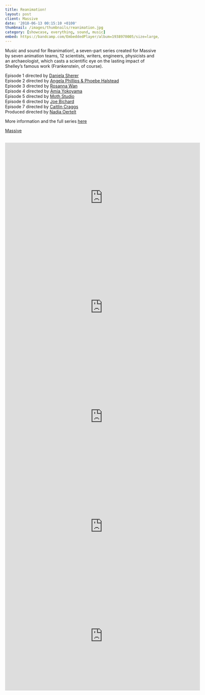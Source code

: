 ```yaml
---
title: Reanimation!
layout: post
client: Massive
date: '2018-06-13 00:15:10 +0100'
thumbnail: /images/thumbnails/reanimation.jpg
category: [showcase, everything, sound, music]
embed: https://bandcamp.com/EmbeddedPlayer/album=1938970005/size=large/bgcol=ffffff/linkcol=000000/artwork=small/transparent=true/
---
```


Music and sound for Reanimation!, a seven-part series created for Massive by seven animation teams, 12 scientists, writers, engineers, physicists and an archaeologist, which casts a scientific eye on the lasting impact of Shelley’s famous work (Frankenstein, of course).

Episode 1 directed by [Daniela Sherer](http://www.danielasherer.com/)   
Episode 2 directed by [Angela Phillips & Phoebe Halstead ](http://wearearc.co.uk/)   
Episode 3 directed by [Rosanna Wan](http://www.rosanna-wan.com/)   
Episode 4 directed by [Amia Yokoyama](http://www.amiayokoyama.com/)   
Episode 5 directed by [Moth Studio](http://www.moth.studio/)   
Episode 6 directed by [Joe Bichard](http://www.joebichard.com/)   
Episode 7 directed by [Caitlin Craggs](http://caitlincraggs.com/)   
Produced directed by [Nadja Oertelt](http://www.nadjaoertelt.com/)

More information and the full series [here](http://massivesci.com/articles/reanimated-collection-frankenstein-science-videos/)

[Massive](http://massivesci.com/)   


<br>
<iframe src="https://player.vimeo.com/video/263012350?byline=0&portrait=0" width="640" height="360" frameborder="0" webkitallowfullscreen mozallowfullscreen allowfullscreen></iframe>

<iframe src="https://player.vimeo.com/video/262998843?byline=0&portrait=0" width="640" height="360" frameborder="0" webkitallowfullscreen mozallowfullscreen allowfullscreen></iframe>

<iframe src="https://player.vimeo.com/video/263015802?byline=0&portrait=0" width="640" height="360" frameborder="0" webkitallowfullscreen mozallowfullscreen allowfullscreen></iframe>

<iframe src="https://player.vimeo.com/video/263012440?byline=0&portrait=0" width="640" height="360" frameborder="0" webkitallowfullscreen mozallowfullscreen allowfullscreen></iframe>

<iframe src="https://player.vimeo.com/video/262998237?byline=0&portrait=0" width="640" height="360" frameborder="0" webkitallowfullscreen mozallowfullscreen allowfullscreen></iframe>
